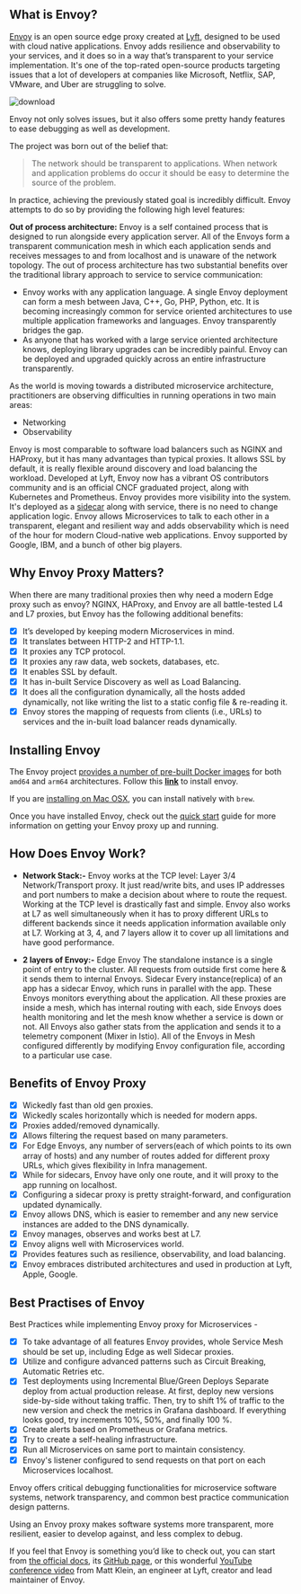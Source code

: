 ## What is Envoy?
[Envoy](https://www.envoyproxy.io/) is an open source edge proxy created at [Lyft](https://www.lyft.com/), designed to be used with cloud native applications. Envoy adds resilience and observability to your services, and it does so in a way that’s transparent to your service implementation. It's one of the top-rated open-source products targeting issues that a lot of developers at companies like Microsoft, Netflix, SAP, VMware, and Uber are struggling to solve. 

![download](https://user-images.githubusercontent.com/52233275/133896768-34134ba5-c3df-49b5-9130-d6ebe159e6ee.png)

Envoy not only solves issues, but it also offers some pretty handy features to ease debugging as well as development.

The project was born out of the belief that:
> The network should be transparent to applications. When network and application problems do occur it should be easy to determine the source of the problem.

In practice, achieving the previously stated goal is incredibly difficult. Envoy attempts to do so by providing the following high level features:

**Out of process architecture:** Envoy is a self contained process that is designed to run alongside every application server. All of the Envoys form a transparent communication mesh in which each application sends and receives messages to and from localhost and is unaware of the network topology. The out of process architecture has two substantial benefits over the traditional library approach to service to service communication:
* Envoy works with any application language. A single Envoy deployment can form a mesh between Java, C++, Go, PHP, Python, etc. It is becoming increasingly common for service oriented architectures to use multiple application frameworks and languages. Envoy transparently bridges the gap.
* As anyone that has worked with a large service oriented architecture knows, deploying library upgrades can be incredibly painful. Envoy can be deployed and upgraded quickly across an entire infrastructure transparently.

As the world is moving towards a distributed microservice architecture, practitioners are observing difficulties in running operations in two main areas:
* Networking
* Observability

Envoy is most comparable to software load balancers such as NGINX and HAProxy, but it has many advantages than typical proxies. It allows SSL by default, it is really flexible around discovery and load balancing the workload. Developed at Lyft, Envoy now has a vibrant OS contributors community and is an official CNCF graduated project, along with Kubernetes and Prometheus. Envoy provides more visibility into the system. It's deployed as a [sidecar](https://docs.microsoft.com/en-us/azure/architecture/patterns/sidecar) along with service, there is no need to change application logic. Envoy allows Microservices to talk to each other in a transparent, elegant and resilient way and adds observability which is need of the hour for modern Cloud-native web applications. Envoy supported by Google, IBM, and a bunch of other big players.

## Why Envoy Proxy Matters?
When there are many traditional proxies then why need a modern Edge proxy such as envoy? NGINX, HAProxy, and Envoy are all battle-tested L4 and L7 proxies, but Envoy has the following additional benefits:

- [x] It’s developed by keeping modern Microservices in mind.
- [x] It translates between HTTP-2 and HTTP-1.1.
- [x] It proxies any TCP protocol.
- [x] It proxies any raw data, web sockets, databases, etc.
- [x] It enables SSL by default.
- [x] It has in-built Service Discovery as well as Load Balancing.
- [x] It does all the configuration dynamically, all the hosts added dynamically, not like writing the list to a static config file & re-reading it.
- [x] Envoy stores the mapping of requests from clients (i.e., URLs) to services and the in-built load balancer reads dynamically.

## Installing Envoy

The Envoy project [provides a number of pre-built Docker images](https://www.envoyproxy.io/docs/envoy/latest/start/install#install-binaries) for both `amd64` and `arm64` architectures. Follow this [**link**](https://www.envoyproxy.io/docs/envoy/latest/start/install) to install envoy.

If you are [installing on Mac OSX](https://www.envoyproxy.io/docs/envoy/latest/start/install#start-install-macosx), you can install natively with `brew`.

Once you have installed Envoy, check out the [quick start](https://www.envoyproxy.io/docs/envoy/latest/start/quick-start/#start-quick-start) guide for more information on getting your Envoy proxy up and running.


## How Does Envoy Work?
* **Network Stack:-** Envoy works at the TCP level: Layer 3/4 Network/Transport proxy. It just read/write bits, and uses IP addresses and port numbers to make a decision about where to route the request. Working at the TCP level is drastically fast and simple. Envoy also works at L7 as well simultaneously when it has to proxy different URLs to different backends since it needs application information available only at L7. Working at 3, 4, and 7 layers allow it to cover up all limitations and have good performance.

* **2 layers of Envoy:-** Edge Envoy The standalone instance is a single point of entry to the cluster. All requests from outside first come here & it sends them to internal Envoys. Sidecar Every instance(replica) of an app has a sidecar Envoy, which runs in parallel with the app. These Envoys monitors everything about the application. All these proxies are inside a mesh, which has internal routing with each, side Envoys does health monitoring and let the mesh know whether a service is down or not. All Envoys also gather stats from the application and sends it to a telemetry component (Mixer in Istio). All of the Envoys in Mesh configured differently by modifying Envoy configuration file, according to a particular use case.

## Benefits of Envoy Proxy
- [x] Wickedly fast than old gen proxies.
- [x] Wickedly scales horizontally which is needed for modern apps.
- [x] Proxies added/removed dynamically.
- [x] Allows filtering the request based on many parameters.
- [x] For Edge Envoys, any number of servers(each of which points to its own array of hosts) and any number of routes added for different proxy URLs, which gives flexibility in Infra management.
- [x] While for sidecars, Envoy have only one route, and it will proxy to the app running on localhost.
- [x] Configuring a sidecar proxy is pretty straight-forward, and configuration updated dynamically.
- [x] Envoy allows DNS, which is easier to remember and any new service instances are added to the DNS dynamically.
- [x] Envoy manages, observes and works best at L7.
- [x] Envoy aligns well with Microservices world.
- [x] Provides features such as resilience, observability, and load balancing.
- [x] Envoy embraces distributed architectures and used in production at Lyft, Apple, Google.

## Best Practises of Envoy

Best Practices while implementing Envoy proxy for Microservices -
- [x] To take advantage of all features Envoy provides, whole Service Mesh should be set up, including Edge as well Sidecar proxies.
- [x] Utilize and configure advanced patterns such as Circuit Breaking, Automatic Retries etc.
- [x] Test deployments using Incremental Blue/Green Deploys Separate deploy from actual production release. At first, deploy new versions side-by-side without taking traffic. Then, try to shift 1% of traffic to the new version and check the metrics in Grafana dashboard. If everything looks good, try increments 10%, 50%, and finally 100 %.
- [x] Create alerts based on Prometheus or Grafana metrics.
- [x] Try to create a self-healing infrastructure.
- [x] Run all Microservices on same port to maintain consistency.
- [x] Envoy's listener configured to send requests on that port on each Microservices localhost.

Envoy offers critical debugging functionalities for microservice software systems, network transparency, and common best practice communication design patterns.

Using an Envoy proxy makes software systems more transparent, more resilient, easier to develop against, and less complex to debug.

If you feel that Envoy is something you’d like to check out, you can start from [the official docs](https://www.envoyproxy.io/docs/envoy/latest/intro/what_is_envoy), its [GitHub page](https://github.com/envoyproxy/envoy), or this wonderful [YouTube conference video](https://www.youtube.com/watch?v=RVZX4CwKhGE) from Matt Klein, an engineer at Lyft, creator and lead maintainer of Envoy.
